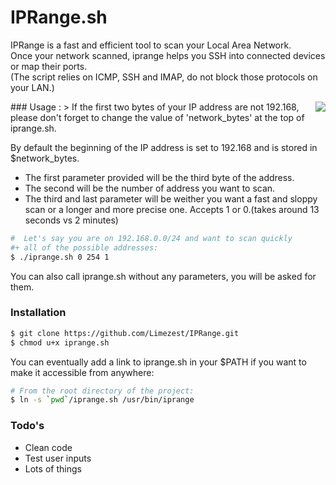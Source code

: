 # IPRange.sh

IPRange is a fast and efficient tool to scan your Local Area Network.<br />
Once your network scanned, iprange helps you SSH into connected devices or map their ports.<br />
(The script relies on ICMP, SSH and IMAP, do not block those protocols on your LAN.)


<img align="right" src="http://puu.sh/k4hFm/a45745c7f4.png">
### Usage :
> If the first two bytes of your IP address are not 192.168, please don't forget to change the value of 'network_bytes' at the top of iprange.sh.

By default the beginning of the IP address is set to 192.168 and is stored in $network_bytes.
* The first parameter provided will be the third byte of the address.
* The second will be the number of address you want to scan.
* The third and last parameter will be weither you want a fast and sloppy scan or a longer and more precise one. Accepts 1 or 0.(takes around 13 seconds vs 2 minutes)

```sh
#  Let's say you are on 192.168.0.0/24 and want to scan quickly 
#+ all of the possible addresses:
$ ./iprange.sh 0 254 1
```

You can also call iprange.sh without any parameters, you will be asked for them.




### Installation

```sh
$ git clone https://github.com/Limezest/IPRange.git
$ chmod u+x iprange.sh
```
You can eventually add a link to iprange.sh in your $PATH if you want to make it accessible from anywhere:
```sh
# From the root directory of the project:
$ ln -s `pwd`/iprange.sh /usr/bin/iprange
```

### Todo's

* Clean code
* Test user inputs
* Lots of things
